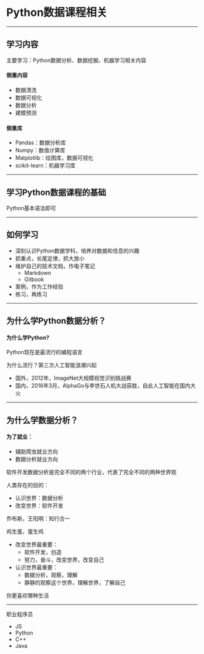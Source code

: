 Python数据课程相关
===

---

学习内容
---

主要学习：Python数据分析、数据挖掘、机器学习相关内容

#### 侧重内容

* 数据清洗
* 数据可视化
* 数据分析
* 建模预测

#### 侧重库

* Pandas：数据分析库
* Numpy：数值计算库
* Matplotlib：绘图库，数据可视化
* scikit-learn：机器学习库

---

学习Python数据课程的基础
---

Python基本语法即可

---

如何学习
---

* 深刻认识Python数据学科，培养对数据和信息的兴趣
* 抓重点，长尾定律，抓大放小
* 维护自己的技术文档，作电子笔记
    * Markdown
    * Gitbook
* 案例，作为工作经验
* 练习，再练习

---

为什么学Python数据分析？
---

#### 为什么学Python?

Python现在是最流行的编程语言

为什么流行？第三次人工智能浪潮兴起

* 国外，2012年，ImageNet大规模视觉识别挑战赛
* 国内，2016年3月，AlphaGo与李世石人机大战获胜，自此人工智能在国内大火

---

为什么学数据分析？
---

#### 为了就业：

* 辅助爬虫就业方向
* 数据分析就业方向

软件开发数据分析是完全不同的两个行业，代表了完全不同的两种世界观

人类存在的目的：
* 认识世界：数据分析
* 改变世界：软件开发

乔布斯，王阳明：知行合一

鸡生蛋，蛋生鸡

* 改变世界最重要：
    * 软件开发，创造
    * 努力，奋斗，改变世界，改变自己
* 认识世界最重要：
    * 数据分析，观察，理解
    * 静静的观察这个世界，理解世界，了解自己

你更喜欢哪种生活

----

职业程序员
* JS
* Python
* C++
* Java







